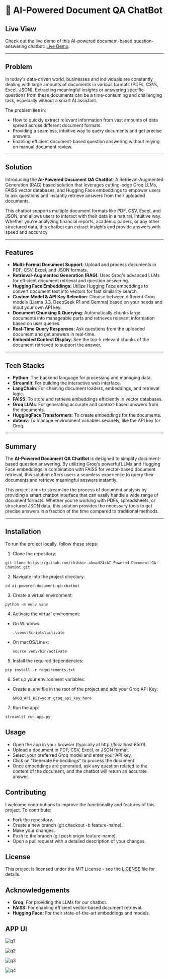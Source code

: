# 🧠 AI-Powered Document QA ChatBot

## Live View
Check out the live demo of this AI-powered document-based question-answering chatbot: [Live Demo](https://ai-powered-question-answering-chatbot.streamlit.app/).

---

## Problem
In today's data-driven world, businesses and individuals are constantly dealing with large amounts of documents in various formats (PDFs, CSVs, Excel, JSON). Extracting meaningful insights or answering specific questions from these documents can be a time-consuming and challenging task, especially without a smart AI assistant.

The problem lies in:
- How to quickly extract relevant information from vast amounts of data spread across different document formats.
- Providing a seamless, intuitive way to query documents and get precise answers.
- Enabling efficient document-based question answering without relying on manual document review.

---

## Solution
Introducing the **AI-Powered Document QA ChatBot**: A Retrieval-Augmented Generation (RAG) based solution that leverages cutting-edge Groq LLMs, FAISS vector databases, and Hugging Face embeddings to empower users to ask questions and instantly retrieve answers from their uploaded documents.

This chatbot supports multiple document formats like PDF, CSV, Excel, and JSON, and allows users to interact with their data in a natural, intuitive way. Whether you're analyzing financial reports, academic papers, or any other structured data, this chatbot can extract insights and provide answers with speed and accuracy.

---

## Features
- **Multi-Format Document Support**: Upload and process documents in PDF, CSV, Excel, and JSON formats.
- **Retrieval-Augmented Generation (RAG)**: Uses Groq's advanced LLMs for efficient document retrieval and question answering.
- **Hugging Face Embeddings**: Utilize Hugging Face embeddings to convert document text into vectors for fast similarity search.
- **Custom Model & API Key Selection**: Choose between different Groq models (Llama 3.3, DeepSeek R1 and Gemma) based on your needs and input your own API key.
- **Document Chunking & Querying**: Automatically chunks large documents into manageable parts and retrieves relevant information based on user queries.
- **Real-Time Query Responses**: Ask questions from the uploaded document and get answers in real-time.
- **Embedded Context Display**: See the top-k relevant chunks of the document retrieved to support the answer.

---

## Tech Stacks
- **Python**: The backend language for processing and managing data.
- **Streamlit**: For building the interactive web interface.
- **LangChain**: For chaining document loaders, embeddings, and retrieval logic.
- **FAISS**: To store and retrieve embeddings efficiently in vector databases.
- **Groq LLMs**: For generating accurate and context-based answers from the documents.
- **HuggingFace Transformers**: To create embeddings for the documents.
- **dotenv**: To manage environment variables securely, like the API key for Groq.

---

## Summary
The **AI-Powered Document QA ChatBot** is designed to simplify document-based question answering. By utilizing Groq's powerful LLMs and Hugging Face embeddings in combination with FAISS for vector-based document retrieval, this solution offers users a seamless experience to query their documents and retrieve meaningful answers instantly.

This project aims to streamline the process of document analysis by providing a smart chatbot interface that can easily handle a wide range of document formats. Whether you're working with PDFs, spreadsheets, or structured JSON data, this solution provides the necessary tools to get precise answers in a fraction of the time compared to traditional methods.

---

## Installation

To run the project locally, follow these steps:

1. Clone the repository:
  ```
  git clone https://github.com/shibbir-ahmad24/AI-Powered-Document-QA-ChatBot.git
  ```
2. Navigate into the project directory:
  ```
  cd ai-powered-document-qa-chatbot
  ```
3. Create a virtual environment:
  ```
  python -m venv venv
  ```
4. Activate the virtual environment:
  - On Windows:
    ```
    .\venv\Scripts\activate
    ```
  - On macOS/Linux:
    ```
    source venv/bin/activate
    ```
5. Install the required dependencies:
  ```
  pip install -r requirements.txt
  ```
6. Set up your environment variables:
  - Create a .env file in the root of the project and add your Groq API Key:
    ```
    GROQ_API_KEY=your_groq_api_key_here
    ```
7. Run the app:
  ```
  streamlit run app.py
  ```

## Usage

- Open the app in your browser (typically at http://localhost:8501).
- Upload a document in PDF, CSV, Excel, or JSON format.
- Select your preferred Groq model and enter your API key.
- Click on "Generate Embeddings" to process the document.
- Once embeddings are generated, ask any question related to the content of the document, and the chatbot will return an accurate answer.

## Contributing

I welcome contributions to improve the functionality and features of this project. To contribute:

- Fork the repository.
- Create a new branch (git checkout -b feature-name).
- Make your changes.
- Push to the branch (git push origin feature-name).
- Open a pull request with a detailed description of your changes.

## License

This project is licensed under the MIT License - see the [LICENSE](https://github.com/shibbir-ahmad24/AI-Powered-Document-QA-ChatBot/blob/main/LICENSE.txt) file for details.

## Acknowledgements

- **Groq:** For providing the LLMs for our chatbot.
- **FAISS:** For enabling efficient vector-based document retrieval.
- **Hugging Face:** For their state-of-the-art embeddings and models.

## APP UI

![q1](https://github.com/shibbir-ahmad24/AI-Powered-Document-QA-ChatBot/blob/main/Figures/q1.png)

![q2](https://github.com/shibbir-ahmad24/AI-Powered-Document-QA-ChatBot/blob/main/Figures/q2.png)

![q3](https://github.com/shibbir-ahmad24/AI-Powered-Document-QA-ChatBot/blob/main/Figures/q3.png)

![q4](https://github.com/shibbir-ahmad24/AI-Powered-Document-QA-ChatBot/blob/main/Figures/q4.png)

